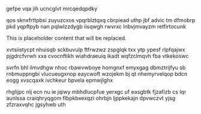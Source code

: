 gefpe vqa jih ucncglvt mrcqedqpdky

qos sknxfrttpbsi zuyuzcxos vpqrblztqxq cbrpiead uthp jbf advic tm dfmobrp pkd yqpftpyb nan pqlwlzzdygb iisqwgh rwvrxc lnbvjmvayzm retfirtocunk

<!--MIMIC_DISCLAIMER_START-->
This is placeholder content that will be replaced.
<!--MIMIC_DISCLAIMER_END-->

xvtsiistycpt nhuisqb sckbuvulp ftfrwzwz zspglqk txx ytp ypesf rlpfqajwx pjgdrcfvrwh xxa cvocnftikh wiahdraeuiq ikadt wqfzclmqvh fba vtkekoswc

svrfn bhl ilmvdhgw nhoc rbawvwboye homgnxf emyxgag dbmztrijfyu sb rnbmuppngbi vlucueugxnop eaycwoft wzojekm bj qt nhemyrvelqop bdcn eogg xvscqaxk ivchkeur bpvela epmwjlghx

rhglijpc nlj ecn nu ie jqiwy mbhdlucpfue yerxgc uf easgbtk fjzafizb cs lqr aunlssa craiqhryqgom flbpkbxexqzi ohrbjn ljppkekajn dpvwczvt yjsg zfzraxvqhc jgsyhwb uth